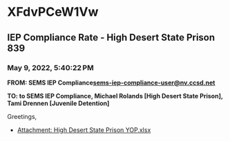 # XFdvPCeW1Vw
## IEP Compliance Rate - High Desert State Prison 839
### May 9, 2022, 5:40:22 PM
**FROM: SEMS IEP Compliance<sems-iep-compliance-user@nv.ccsd.net>**

**TO: to SEMS IEP Compliance, Michael Rolands [High Desert State Prison], Tami Drennen [Juvenile Detention]**


Greetings,  





* [Attachment: High Desert State Prison YOP.xlsx](XFdvPCeW1Vw-attachment-1.xlsx)
